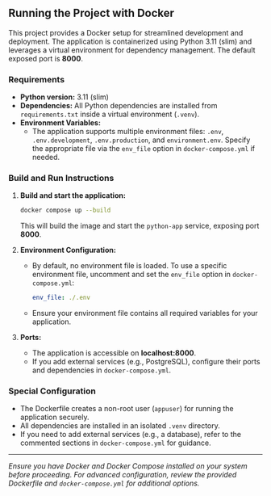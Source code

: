 ## Running the Project with Docker

This project provides a Docker setup for streamlined development and deployment. The application is containerized using Python 3.11 (slim) and leverages a virtual environment for dependency management. The default exposed port is **8000**.

### Requirements
- **Python version:** 3.11 (slim)
- **Dependencies:** All Python dependencies are installed from `requirements.txt` inside a virtual environment (`.venv`).
- **Environment Variables:**
  - The application supports multiple environment files: `.env`, `.env.development`, `.env.production`, and `environment.env`. Specify the appropriate file via the `env_file` option in `docker-compose.yml` if needed.

### Build and Run Instructions
1. **Build and start the application:**
   ```bash
   docker compose up --build
   ```
   This will build the image and start the `python-app` service, exposing port **8000**.

2. **Environment Configuration:**
   - By default, no environment file is loaded. To use a specific environment file, uncomment and set the `env_file` option in `docker-compose.yml`:
     ```yaml
     env_file: ./.env
     ```
   - Ensure your environment file contains all required variables for your application.

3. **Ports:**
   - The application is accessible on **localhost:8000**.
   - If you add external services (e.g., PostgreSQL), configure their ports and dependencies in `docker-compose.yml`.

### Special Configuration
- The Dockerfile creates a non-root user (`appuser`) for running the application securely.
- All dependencies are installed in an isolated `.venv` directory.
- If you need to add external services (e.g., a database), refer to the commented sections in `docker-compose.yml` for guidance.

---

*Ensure you have Docker and Docker Compose installed on your system before proceeding. For advanced configuration, review the provided Dockerfile and `docker-compose.yml` for additional options.*
